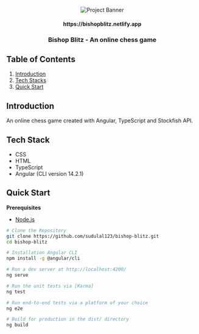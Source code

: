 <div align="center">
  <br />
    <a>
      <img src="https://github.com/sdulal123/chessMe/assets/86375908/fcaa7a1c-2ac0-4640-8bbe-3addd535c1f7" alt="Project Banner">
    </a>
  <br />
  <h4 align="center">https://bishopblitz.netlify.app</h4>
  <h3 align="center">Bishop Blitz - An online chess game</h3>
</div>

## <a name="table">Table of Contents</a>

1. [Introduction](#introduction)
2. [Tech Stacks](#tech-stacks)
3. [Quick Start](#quick-start)
<!-- 4. [Features](#features) -->


## <a name="introduction"> Introduction </a>

An online chess game created with Angular, TypeScript and Stockfish API.

## <a name="tech-stacks"> Tech Stack </a>

- CSS
- HTML
- TypeScript
- Angular (CLI version 14.2.1)


## <a name="quick-start"> Quick Start </a>

**Prerequisites**

- [Node.js](https://nodejs.org/en)

```bash
# Clone the Repository
git clone https://github.com/sudulal123/bishop-blitz.git
cd bishop-blitz

# Installation Angular CLI
npm install -g @angular/cli

# Run a dev server at http://localhost:4200/
ng serve

# Run the unit tests via [Karma]
ng test

# Run end-to-end tests via a platform of your choice
ng e2e

# Build for production in the dist/ directory
ng build
```

<!--
## <a name="features"> Features </a>

**TBD**: TBD


5. [To-do](#to-do)

## <a name="to-do"> To-do </a>
- [ ] Page reload
- [ ] Sign-in button with pop-up login dialogue
- [ ] Alternative API to Imagin API for car images  
-->
